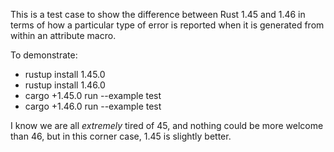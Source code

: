 This is a test case to show the difference between Rust 1.45 and 1.46
in terms of how a particular type of error is reported when it is
generated from within an attribute macro.

To demonstrate:

* rustup install 1.45.0
* rustup install 1.46.0
* cargo +1.45.0 run --example test
* cargo +1.46.0 run --example test


I know we are all *extremely* tired of 45, and nothing could be more welcome than 46, but in this corner case, 1.45 is slightly better.
